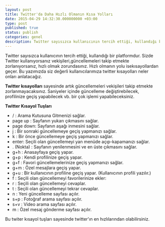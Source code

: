 ```yaml
---
layout: post
title: Twitter'da Daha Hızlı Olmanın Kısa Yolları
date: 2015-04-29 14:32:30.000000000 +03:00
type: post
published: true
status: publish
categories: genel
description: Twitter sayısızca kullanıcının tercih ettiği, kullandığı bir platformdur. Sizde Twitter kullanıyorsanız ve kişileri, güncellemeleri takip
---
```

Twitter sayısızca kullanıcının tercih ettiği, kullandığı bir platformdur. Sizde Twitter kullanıyorsanız vekişileri,güncellemeleri takip etmekte zorlanıyorsanız, hızlı olmak zorundasınız. Hızlı olmanın yolu isekısayollardan geçer. Bu yazımızda siz değerli kullanıcılarımıza twitter kısayolları neler onları anlatacağız.

**Twitter kısayolları** sayesinde artık güncellemeleri vekişileri takip etmekte zorlanmayacaksınız. Saniyeler içinde güncelleme değiştirebilecek, profilinize geçiş yapabilecek vb. bir çok işlemi yapabileceksiniz.

**Twitter Kısayol Tuşları**

- / : Arama Kutusuna Gitmenizi sağlar.
- page up : Sayfanın yukarı çıkmasını sağlar.
- page down: Sayfanın aşağı inmesini sağlar.
- j : Bir sonraki güncellemeye geçiş yapmanızı sağlar.
- k : Bir önce güncellemeye geçiş yapmanızı sağlar.
- enter: Seçili olan güncellemeyi yan menüde açıp-kapamanızı sağlar.
- . (Nokta) : Sayfanın yenilenmesini ve en üste çıkmasını sağlar.
- g+h : Anasayfaya geçiş yapar.
- g+p : Kendi profilinize geçiş yapar.
- g+f : Favori güncellemelerinize geçiş yapmanızı sağlar.
- g+m : Özel mesajlara geçiş yapar.
- g+u : Bir kullanıcının profiline geçiş yapar. (Kullanıcının profili yazılır.)
- f : Seçili olan güncellemeyi favorilerinize ekler:
- r : Seçili olan güncellemeyi cevaplar.
- t : Seçili olan güncellemeyi tekrar cevaplar.
- n : Yeni güncelleme sayfası açılır.
- s+p : Fotoğraf arama sayfası açılır.
- s+v : Video arama sayfası açılır.
- m : Özel mesaj gönderme sayfası açılır.

Bu twiter kısayol tuşları sayesinde twitter'ın en hızlılarından olabilirsiniz.
